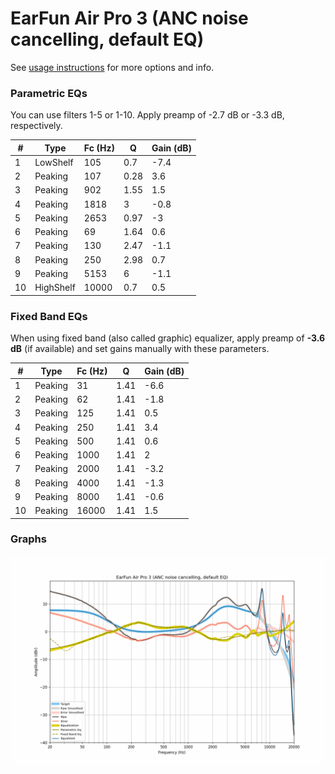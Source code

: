 # EarFun Air Pro 3 (ANC noise cancelling, default EQ)
See [usage instructions](https://github.com/jaakkopasanen/AutoEq#usage) for more options and info.

### Parametric EQs
You can use filters 1-5 or 1-10. Apply preamp of -2.7 dB or -3.3 dB, respectively.

|   # | Type      |   Fc (Hz) |    Q |   Gain (dB) |
|-----|-----------|-----------|------|-------------|
|   1 | LowShelf  |       105 | 0.7  |        -7.4 |
|   2 | Peaking   |       107 | 0.28 |         3.6 |
|   3 | Peaking   |       902 | 1.55 |         1.5 |
|   4 | Peaking   |      1818 | 3    |        -0.8 |
|   5 | Peaking   |      2653 | 0.97 |        -3   |
|   6 | Peaking   |        69 | 1.64 |         0.6 |
|   7 | Peaking   |       130 | 2.47 |        -1.1 |
|   8 | Peaking   |       250 | 2.98 |         0.7 |
|   9 | Peaking   |      5153 | 6    |        -1.1 |
|  10 | HighShelf |     10000 | 0.7  |         0.5 |

### Fixed Band EQs
When using fixed band (also called graphic) equalizer, apply preamp of **-3.6 dB** (if available) and set gains manually with these parameters.

|   # | Type    |   Fc (Hz) |    Q |   Gain (dB) |
|-----|---------|-----------|------|-------------|
|   1 | Peaking |        31 | 1.41 |        -6.6 |
|   2 | Peaking |        62 | 1.41 |        -1.8 |
|   3 | Peaking |       125 | 1.41 |         0.5 |
|   4 | Peaking |       250 | 1.41 |         3.4 |
|   5 | Peaking |       500 | 1.41 |         0.6 |
|   6 | Peaking |      1000 | 1.41 |         2   |
|   7 | Peaking |      2000 | 1.41 |        -3.2 |
|   8 | Peaking |      4000 | 1.41 |        -1.3 |
|   9 | Peaking |      8000 | 1.41 |        -0.6 |
|  10 | Peaking |     16000 | 1.41 |         1.5 |

### Graphs
![](./EarFun%20Air%20Pro%203%20(ANC%20noise%20cancelling,%20default%20EQ).png)
